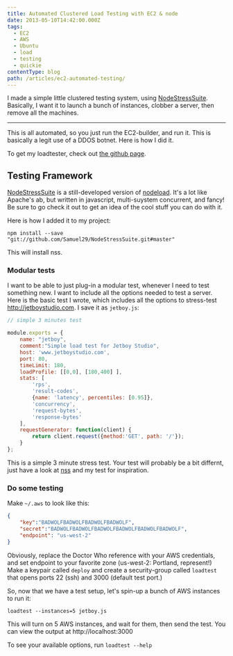```yaml
---
title: Automated Clustered Load Testing with EC2 & node
date: 2013-05-10T14:42:00.000Z
tags:
  - EC2
  - AWS
  - Ubuntu
  - load
  - testing
  - quickie
contentType: blog
path: /articles/ec2-automated-testing/
---
```


I made a simple little clustered testing system, using [NodeStressSuite](https://github.com/Samuel29/NodeStressSuite). Basically, I want it to launch a bunch of instances, clobber a server, then remove all the machines.

--- 

This is all automated, so you just run the EC2-builder, and run it. This is basically a legit use of a DDOS botnet. Here is how I did it.

To get my loadtester, check out [the github page](https://github.com/konsumer/loadtester).

## Testing Framework

[NodeStressSuite](https://github.com/Samuel29/NodeStressSuite) is a still-developed version of [nodeload](https://github.com/benschmaus/nodeload). It's a lot like Apache's ab, but written in javascript, multi-suystem concurrent, and fancy! Be sure to go check it out to get an idea of the cool stuff you can do with it.

Here is how I added it to my project:

`npm install --save "git://github.com/Samuel29/NodeStressSuite.git#master"`

This will install nss.


### Modular tests

I want to be able to just plug-in a modular test, whenever I need to test something new.  I want to include all the options needed to test a server.  Here is the basic test I wrote, which includes all the options to stress-test http://jetboystudio.com. I save it as `jetboy.js`:

```javascript
// simple 3 minutes test

module.exports = {
    name: "jetboy",
    comment:"Simple load test for Jetboy Studio",
    host: 'www.jetboystudio.com',
    port: 80,
    timeLimit: 180,
    loadProfile: [[0,0], [180,400] ],
    stats: [
        'rps',
        'result-codes',
        {name: 'latency', percentiles: [0.95]},
        'concurrency',
        'request-bytes',
        'response-bytes'
    ],
    requestGenerator: function(client) {
        return client.request({method:'GET', path: '/'});
    }
};
```
This is a simple 3 minute stress test.
Your test will probably be a bit differnt, just have a look at [nss](https://github.com/Samuel29/NodeStressSuite) and my test for inspiration.

### Do some testing

Make `~/.aws` to look like this:

```json
{
    "key":"BADWOLFBADWOLFBADWOLFBADWOLF",
    "secret":"BADWOLFBADWOLFBADWOLFBADWOLFBADWOLFBADWOLF",
    "endpoint": "us-west-2"
}
```

Obviously, replace the Doctor Who reference with your AWS credentials, and set endpoint to your favorite zone (us-west-2: Portland, represent!) Make a keypair called `deploy` and create a security-group called `loadtest` that opens ports 22 (ssh) and 3000 (default test port.)

So, now that we have a test setup, let's spin-up a bunch of AWS instances to run it:

`loadtest --instances=5 jetboy.js`

This will turn on 5 AWS instances, and wait for them, then send the test. You can view the output at http://localhost:3000

To see your available options, run `loadtest --help`



